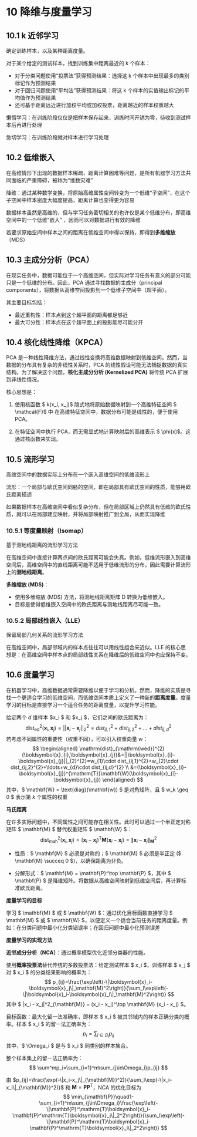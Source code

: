 # 10 降维与度量学习

## 10.1 k 近邻学习

确定训练样本，以及某种距离度量。

对于某个给定的测试样本，找到训练集中距离最近的 k 个样本：

- 对于分类问题使用“投票法”获得预测结果：选择这 k 个样本中出现最多的类别标记作为预测结果
- 对于回归问题使用“平均法”获得预测结果：将这 k 个样本的实值输出标记的平均值作为预测结果
- 还可基于距离远近进行加权平均或加权投票，距离越近的样本权重越大

懒惰学习：在训练阶段仅仅是把样本保存起来，训练时间开销为零，待收到测试样本后再进行处理

急切学习：在训练阶段就对样本进行学习处理



## 10.2 低维嵌入

在高维情形下出现的数据样本稀疏、距离计算困难等问题，是所有机器学习方法共同面临的严重障碍，被称为“维数灾难”

降维：通过某种数学变换，将原始高维属性空间转变为一个低维“子空间”，在这个子空间中样本密度大幅度提高，距离计算也变得更为容易

数据样本虽然是高维的，但与学习任务密切相关的也许仅是某个低维分布，即高维空间中的一个低维“嵌入” ，因而可以对数据进行有效的降维

若要求原始空间中样本之间的距离在低维空间中得以保持，即得到**多维缩放**（MDS）



## 10.3 主成分分析（PCA）

在现实任务中，数据可能位于一个高维空间，但实际对学习任务有意义的部分可能只是一个低维的分布。因此，PCA 通过寻找数据的主成分（principal components），将数据从高维空间投影到一个低维子空间中（超平面）。

其主要目标包括：

- 最近重构性：样本点到这个超平面的距离都足够近
- 最大可分性：样本点在这个超平面上的投影能尽可能分开



## 10.4 核化线性降维（KPCA）

PCA 是一种线性降维方法，通过线性变换将高维数据映射到低维空间。然而，当数据的分布具有复杂的非线性关系时，PCA 的线性假设可能无法捕捉数据的真实结构。为了解决这个问题，**核化主成分分析 (Kernelized PCA)** 将传统 PCA 扩展到非线性情况。

核心思想是：
1. 使用核函数 $ k(x_i, x_j)$ 隐式地将原始数据映射到一个高维特征空间 $ \mathcal{F}$ 中
   在高维特征空间中，数据分布可能是线性的，便于使用 PCA。

2. 在特征空间中执行 PCA，而无需显式地计算映射后的高维表示 $ \phi(x)$。这通过核函数来实现。





## 10.5 流形学习

高维空间中的数据实际上分布在一个嵌入高维空间的低维流形上

流形：一个局部与欧氏空间同胚的空间，即在局部具有欧氏空间的性质，能够用欧氏距离描述

如果数据样本在高维空间中看似复杂分布，但在局部区域上仍然具有低维的欧氏性质，就可以在局部建立映射，并将局部映射推广到全局，从而实现降维

### 10.5.1 等度量映射（Isomap）

基于测地线距离的流形学习方法

在高维空间中直接计算两点间的欧氏距离可能会失真。例如，低维流形嵌入到高维空间后，高维空间中的直线距离可能不适用于低维流形的分布，因此需要计算流形上的**测地线距离**。

**多维缩放 (MDS)**：

- 使用多维缩放 (MDS) 方法，将测地线距离矩阵 D 转换为低维嵌入。
- 目标是使得低维嵌入空间中的欧氏距离与测地线距离尽可能一致。



### 10.5.2 局部线性嵌入（LLE）

保留局部几何关系的流形学习方法

在高维空间中，局部邻域内的样本点往往可以用线性组合来近似。LLE 的核心思想是：在高维空间中样本点的局部线性关系在降维后的低维空间中也应保持不变。



## 10.6 度量学习

在机器学习中，高维数据通常需要降维以便于学习和分析。然而，降维的实质是寻找一个更适合学习的低维空间，而低维空间本质上定义了一种新的**距离度量**。度量学习的目标是直接学习一个适合任务的距离度量，以提升学习性能。

给定两个 $d$ 维样本 $x_i $ 和 $x_j $，它们之间的欧氏距离为：
$$
\mathrm{dist}_{\mathrm{ed}}^2(\boldsymbol{x}_i,\boldsymbol{x}_j)=||\boldsymbol{x}_i-\boldsymbol{x}_j||_2^2=dist_{ij,1}^2+dist_{ij,2}^2+\ldots+dist_{ij,d}^2
$$
若考虑不同属性的重要性（权重不同），可以引入权重向量 $w$：
$$
\begin{aligned}
\mathrm{dist}_{\mathrm{wed}}^{2}(\boldsymbol{x}_{i},\boldsymbol{x}_{j})&=||\boldsymbol{x}_{i}-\boldsymbol{x}_{j}||_{2}^{2}=w_{1}\cdot dist_{ij,1}^{2}+w_{2}\cdot dist_{ij,2}^{2}+\ldots+w_{d}\cdot dist_{ij,d}^{2} \\
&=(\boldsymbol{x}_{i}-\boldsymbol{x}_{j})^{\mathrm{T}}\mathbf{W}(\boldsymbol{x}_{i}-\boldsymbol{x}_{j})
\end{aligned}
$$
其中，$ \mathbf{W} = \text{diag}(\mathbf{w}) $ 是对角矩阵，且 $ w_k \geq 0 $ 表示第 $k$ 个属性的权重

**马氏距离**

在许多实际问题中，不同属性之间可能存在相关性。此时可以通过一个半正定对称矩阵 $ \mathbf{M} $ 替代权重矩阵 $ \mathbf{W} $：
$$
\mathrm{dist}_{\mathrm{mah}}^2(\boldsymbol{x}_i,\boldsymbol{x}_j)=(\boldsymbol{x}_i-\boldsymbol{x}_j)^\mathrm{T}\mathbf{M}(\boldsymbol{x}_i-\boldsymbol{x}_j)=\|\boldsymbol{x}_i-\boldsymbol{x}_j\|_\mathbf{M}^2
$$

- 性质：$ \mathbf{M} $ 必须是对称的；$ \mathbf{M} $ 必须是半正定 ($ \mathbf{M} \succeq 0 $)，以确保距离为非负。
  
- 分解形式：$ \mathbf{M} = \mathbf{P}^\top \mathbf{P} $，其中 $ \mathbf{P} $ 是降维矩阵。将数据从高维空间映射到低维空间后，再计算标准欧氏距离。

**度量学习的目标**

学习 $ \mathbf{M} $ 或 $ \mathbf{W} $：通过优化目标函数直接学习 $ \mathbf{M} $ 或 $ \mathbf{W} $，以便定义一个适合当前任务的距离度量。例如：在分类问题中最小化分类错误率；在回归问题中最小化预测误差

**度量学习的实现方法**

**近邻成分分析（NCA）**：通过概率模型优化近邻分类器的性能。

使用**概率投票法**替代传统的多数投票法：给定测试样本 $ x_i $，训练样本 $ x_j $ 对 $ x_i $ 的分类结果影响的概率为：
$$
p_{ij}=\frac{\exp\left(-\|\boldsymbol{x}_i-\boldsymbol{x}_j\|_\mathbf{M}^2\right)}{\sum_l\exp\left(-\|\boldsymbol{x}_i-\boldsymbol{x}_l\|_\mathbf{M}^2\right)}
$$
其中 $ \|x_i - x_j\|^2_{\mathbf{M}} = (x_i - x_j)^\top \mathbf{M} (x_i - x_j) $。

目标函数：最大化留一法准确率，即样本 $ x_i $ 被其邻域内的样本正确分类的概率。样本 $ x_i $ 的留一法正确率为：
$$
p_i = \sum_{j \in \Omega_i} p_{ij}
$$
其中，$ \Omega_i $ 是与 $ x_i $ 同类别的样本集合。

整个样本集上的留一法正确率为：
$$
\sum^mp_i=\sum_{i=1}^m\sum_{j\in\Omega_i}p_{ij}
$$


由 $p_{ij}=\frac{\exp(-\|x_i-x_j\|_{\mathbf{M}}^2)}{\sum_l\exp(-\|x_i-x_l\|_{\mathbf{M}}^2)}$ 和 $\mathbf{M}=\mathbf{PP}^\mathrm{T}$，NCA 的优化目标为
$$
\min_{\mathbf{P}}\quad1-\sum_{i=1}^m\sum_{j\in\Omega_i}\frac{\exp\left(-\|\mathbf{P}^\mathrm{T}\boldsymbol{x}_i-\mathbf{P}^\mathrm{T}\boldsymbol{x}_j\|_2^2\right)}{\sum_l\exp\left(-\|\mathbf{P}^\mathrm{T}\boldsymbol{x}_i-\mathbf{P}^\mathrm{T}\boldsymbol{x}_l\|_2^2\right)}
$$
